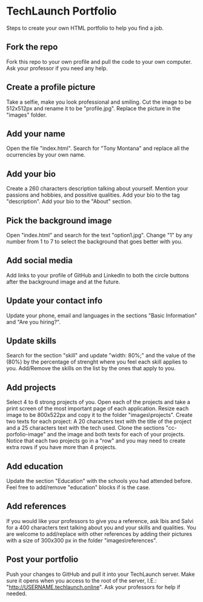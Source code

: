 # TechLaunch Portfolio
Steps to create your own HTML portfolio to help you find a job.

## Fork the repo
Fork this repo to your own profile and pull the code to your own computer. Ask your professor if you need any help.

## Create a profile picture
Take a selfie, make you look professional and smiling. Cut the image to be 512x512px and rename it to be "profile.jpg". Replace the picture in the "images" folder.

## Add your name
Open the file "index.html". Search for "Tony Montana" and replace all the ocurrencies by your own name.

## Add your bio
Create a 260 characters description talking about yourself. Mention your passions and hobbies, and possitive qualities. Add your bio to the <meta> tag "description". Add your bio to the "About" section.

## Pick the background image
Open "index.html" and search for the text "option1.jpg". Change "1" by any number from 1 to 7 to select the background that goes better with you.

## Add social media
Add links to your profile of GitHub and LinkedIn to both the circle buttons after the background image and at the future.

## Update your contact info
Update your phone, email and languages in the sections "Basic Information" and "Are you hiring?".

## Update skills
Search for the section "skill" and update "width: 80%;" and the value of the <spam> (80%) by the percentage of strenght where you feel each skill applies to you. Add/Remove the skills on the list by the ones that apply to you.

## Add projects
Select 4 to 6 strong projects of you. Open each of the projects and take a print screen of the most important page of each application. Resize each image to be 800x522px and copy it to the folder "images\projects". Create two texts for each project: A 20 characters text with the title of the project and a 25 characters text with the tech used. Clone the sections "cc-porfolio-image" and the image and both texts for each of your projects. Notice that each two projects go in a "row" and you may need to create extra rows if you have more than 4 projects. 

## Add education
Update the section "Education" with the schools you had attended before. Feel free to add/remove "education" blocks if is the case.

## Add references
If you would like your professors to give you a reference, ask Ibis and Salvi for a 400 characters text talking about you and your skills and qualities. You are welcome to add/replace with other references by adding their pictures with a size of 300x300 px in the folder "images\references".

## Post your portfolio
Push your changes to GitHub and pull it into your TechLaunch server. Make sure it opens when you access to the root of the server, I.E.: "http://USERNAME.techlaunch.online". Ask your professors for help if needed.
